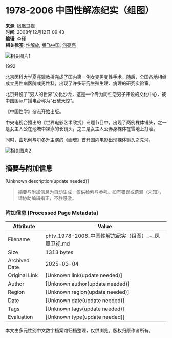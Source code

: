 # 1978-2006 中国性解冻纪实（组图）

**来源**: 凤凰卫视  
**时间**: 2008年12月12日 09:43  
**编辑**: 李瑾  
**相关标签**: [性解放](http://tag.ifeng.com/?tagID=14181), [腾飞中国](http://tag.ifeng.com/?tagID=13623), [何亮亮](http://tag.ifeng.com/?tagID=5230)

![相关图片1](http://img.ifeng.com/hres/200809/06/11/db272e9ad50f31425dcab2dbcf5918a9.jpg)

1992

北京医科大学夏兆骥教授完成了国内第一例女变男变性手术。随后，全国各地相继成立男性病医院或男性科，出现了许多研究生殖生理、病理的研究实验室。

北京开设了“男人的世界”文化沙龙，这是一个专为同性恋男子开设的文化中心，被中国国际广播电台称为“石破天惊”。

《中国性学》杂志开始出版。

中央电视台播出的《世界电影艺术欣赏》专题节目中，出现了两例裸体镜头，之一是女主人公在池塘中裸泳的长镜头，之二是女主人公赤身裸体在雪地上打滚。

同时，由巩俐与尔冬升主演的《画魂》首开国内电影出现裸体镜头之先河。

![相关图片2](http://img.ifeng.com/hres/200809/06/11/10e8d48c812206c082d8ed88c9eb064b.jpg)
<!-- tcd_original_link http://phtv.ifeng.com/program/tfzg/200809/0905_2950_766492_7.shtml -->


## 摘要与附加信息

<!-- tcd_abstract -->
[Unknown description(update needed)]
<!-- tcd_abstract_end -->

> 摘要与附加信息为自动生成，仅供检索与参考。如有错误或遗漏（未知），请协助编辑指正，不胜感激。

### 附加信息 [Processed Page Metadata]

| Attribute       | Value                                  |
|-----------------|----------------------------------------|
| Filename        | phtv_1978-2006_中国性解冻纪实（组图）_-_凤凰卫视.md                             |
| Size            | 1313 bytes                           |
| Archived Date   | 2025-03-04                             |
| Original Link   | [Unknown link(update needed)]                       |
| Author          | [Unknown author(update needed)]                               |
| Region          | [Unknown region(update needed)]                               |
| Date            | [Unknown date(update needed)]                                 |
| Tags            | [Unknown tags(update needed)]                                 |
| Evaluation            | [Unknown type(update needed)]                                 |
<!-- tcd_table_end -->

本文由多元性别中文数字档案馆归档整理，仅供浏览。版权归原作者所有。
